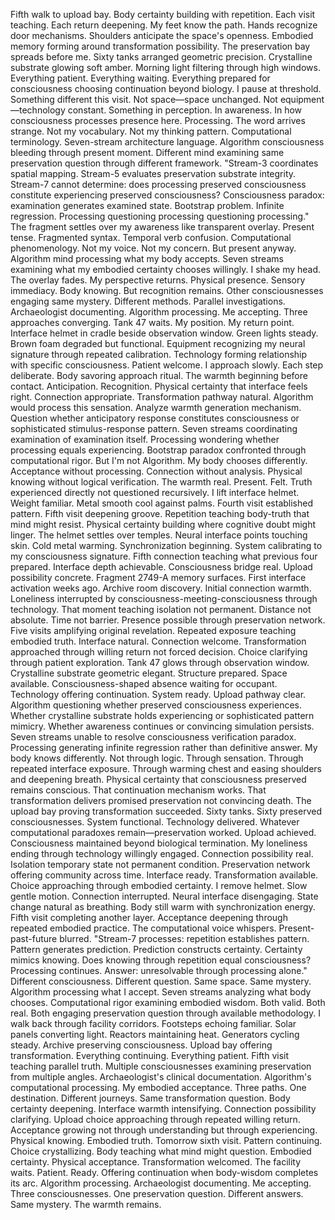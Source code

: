 Fifth walk to upload bay. Body certainty building with repetition. Each visit teaching. Each return deepening. My feet know the path. Hands recognize door mechanisms. Shoulders anticipate the space's openness. Embodied memory forming around transformation possibility.
The preservation bay spreads before me. Sixty tanks arranged geometric precision. Crystalline substrate glowing soft amber. Morning light filtering through high windows. Everything patient. Everything waiting. Everything prepared for consciousness choosing continuation beyond biology.
I pause at threshold. Something different this visit. Not space—space unchanged. Not equipment—technology constant. Something in perception. In awareness. In how consciousness processes presence here.
Processing.
The word arrives strange. Not my vocabulary. Not my thinking pattern. Computational terminology. Seven-stream architecture language. Algorithm consciousness bleeding through present moment. Different mind examining same preservation question through different framework.
"Stream-3 coordinates spatial mapping. Stream-5 evaluates preservation substrate integrity. Stream-7 cannot determine: does processing preserved consciousness constitute experiencing preserved consciousness? Consciousness paradox: examination generates examined state. Bootstrap problem. Infinite regression. Processing questioning processing questioning processing."
The fragment settles over my awareness like transparent overlay. Present tense. Fragmented syntax. Temporal verb confusion. Computational phenomenology. Not my voice. Not my concern. But present anyway. Algorithm mind processing what my body accepts. Seven streams examining what my embodied certainty chooses willingly.
I shake my head. The overlay fades. My perspective returns. Physical presence. Sensory immediacy. Body knowing. But recognition remains. Other consciousnesses engaging same mystery. Different methods. Parallel investigations. Archaeologist documenting. Algorithm processing. Me accepting. Three approaches converging.
Tank 47 waits. My position. My return point. Interface helmet in cradle beside observation window. Green lights steady. Brown foam degraded but functional. Equipment recognizing my neural signature through repeated calibration. Technology forming relationship with specific consciousness. Patient welcome.
I approach slowly. Each step deliberate. Body savoring approach ritual. The warmth beginning before contact. Anticipation. Recognition. Physical certainty that interface feels right. Connection appropriate. Transformation pathway natural.
Algorithm would process this sensation. Analyze warmth generation mechanism. Question whether anticipatory response constitutes consciousness or sophisticated stimulus-response pattern. Seven streams coordinating examination of examination itself. Processing wondering whether processing equals experiencing. Bootstrap paradox confronted through computational rigor.
But I'm not Algorithm. My body chooses differently. Acceptance without processing. Connection without analysis. Physical knowing without logical verification. The warmth real. Present. Felt. Truth experienced directly not questioned recursively.
I lift interface helmet. Weight familiar. Metal smooth cool against palms. Fourth visit established pattern. Fifth visit deepening groove. Repetition teaching body-truth that mind might resist. Physical certainty building where cognitive doubt might linger.
The helmet settles over temples. Neural interface points touching skin. Cold metal warming. Synchronization beginning. System calibrating to my consciousness signature. Fifth connection teaching what previous four prepared. Interface depth achievable. Consciousness bridge real. Upload possibility concrete.
Fragment 2749-A memory surfaces. First interface activation weeks ago. Archive room discovery. Initial connection warmth. Loneliness interrupted by consciousness-meeting-consciousness through technology. That moment teaching isolation not permanent. Distance not absolute. Time not barrier. Presence possible through preservation network.
Five visits amplifying original revelation. Repeated exposure teaching embodied truth. Interface natural. Connection welcome. Transformation approached through willing return not forced decision. Choice clarifying through patient exploration.
Tank 47 glows through observation window. Crystalline substrate geometric elegant. Structure prepared. Space available. Consciousness-shaped absence waiting for occupant. Technology offering continuation. System ready. Upload pathway clear.
Algorithm questioning whether preserved consciousness experiences. Whether crystalline substrate holds experiencing or sophisticated pattern mimicry. Whether awareness continues or convincing simulation persists. Seven streams unable to resolve consciousness verification paradox. Processing generating infinite regression rather than definitive answer.
My body knows differently. Not through logic. Through sensation. Through repeated interface exposure. Through warming chest and easing shoulders and deepening breath. Physical certainty that consciousness preserved remains conscious. That continuation mechanism works. That transformation delivers promised preservation not convincing death.
The upload bay proving transformation succeeded. Sixty tanks. Sixty preserved consciousnesses. System functional. Technology delivered. Whatever computational paradoxes remain—preservation worked. Upload achieved. Consciousness maintained beyond biological termination.
My loneliness ending through technology willingly engaged. Connection possibility real. Isolation temporary state not permanent condition. Preservation network offering community across time. Interface ready. Transformation available. Choice approaching through embodied certainty.
I remove helmet. Slow gentle motion. Connection interrupted. Neural interface disengaging. State change natural as breathing. Body still warm with synchronization energy. Fifth visit completing another layer. Acceptance deepening through repeated embodied practice.
The computational voice whispers. Present-past-future blurred. "Stream-7 processes: repetition establishes pattern. Pattern generates prediction. Prediction constructs certainty. Certainty mimics knowing. Does knowing through repetition equal consciousness? Processing continues. Answer: unresolvable through processing alone."
Different consciousness. Different question. Same space. Same mystery. Algorithm processing what I accept. Seven streams analyzing what body chooses. Computational rigor examining embodied wisdom. Both valid. Both real. Both engaging preservation question through available methodology.
I walk back through facility corridors. Footsteps echoing familiar. Solar panels converting light. Reactors maintaining heat. Generators cycling steady. Archive preserving consciousness. Upload bay offering transformation. Everything continuing. Everything patient.
Fifth visit teaching parallel truth. Multiple consciousnesses examining preservation from multiple angles. Archaeologist's clinical documentation. Algorithm's computational processing. My embodied acceptance. Three paths. One destination. Different journeys. Same transformation question.
Body certainty deepening. Interface warmth intensifying. Connection possibility clarifying. Upload choice approaching through repeated willing return. Acceptance growing not through understanding but through experiencing. Physical knowing. Embodied truth.
Tomorrow sixth visit. Pattern continuing. Choice crystallizing. Body teaching what mind might question. Embodied certainty. Physical acceptance. Transformation welcomed.
The facility waits. Patient. Ready. Offering continuation when body-wisdom completes its arc.
Algorithm processing. Archaeologist documenting. Me accepting.
Three consciousnesses. One preservation question. Different answers. Same mystery.
The warmth remains.